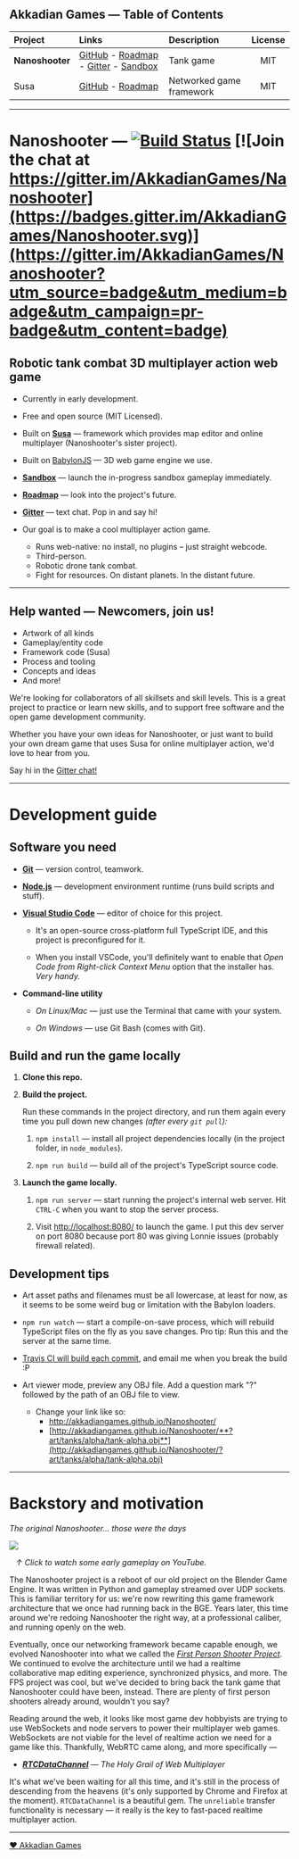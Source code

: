 
## Akkadian Games — Table of Contents

| Project | Links | Description | License |
|:--------|:------|:------------|:-------:|
| **Nanoshooter** | [GitHub](https://github.com/AkkadianGames/Nanoshooter) - [Roadmap](https://trello.com/b/Tr656Gke/nanoshooter-roadmap) - [Gitter](https://gitter.im/AkkadianGames/Nanoshooter) - [Sandbox](http://akkadiangames.github.io/Nanoshooter/) | Tank game | MIT |
| Susa | [GitHub](https://github.com/AkkadianGames/Susa) - [Roadmap](https://trello.com/b/MGlfhN1a/susa-roadmap) | Networked game framework | MIT |

--------

# Nanoshooter — [![Build Status](https://travis-ci.org/AkkadianGames/Nanoshooter.svg?branch=master)](https://travis-ci.org/AkkadianGames/Nanoshooter) [![Join the chat at https://gitter.im/AkkadianGames/Nanoshooter](https://badges.gitter.im/AkkadianGames/Nanoshooter.svg)](https://gitter.im/AkkadianGames/Nanoshooter?utm_source=badge&utm_medium=badge&utm_campaign=pr-badge&utm_content=badge)

## Robotic tank combat 3D multiplayer action web game

  - Currently in early development.
  - Free and open source (MIT Licensed).
  - Built on [**Susa**](https://github.com/AkkadianGames/Susa) — framework which provides map editor and online multiplayer (Nanoshooter's sister project).
  - Built on [BabylonJS](http://www.babylonjs.com/) — 3D web game engine we use.


  - [**Sandbox**](http://akkadiangames.github.io/Nanoshooter/) — launch the in-progress sandbox gameplay immediately.
  - [**Roadmap**](https://trello.com/b/Tr656Gke/nanoshooter-roadmap) — look into the project's future.
  - [**Gitter**](https://gitter.im/AkkadianGames/Nanoshooter) — text chat. Pop in and say hi!


  - Our goal is to make a cool multiplayer action game.
    - Runs web-native: no install, no plugins – just straight webcode.
    - Third-person.
    - Robotic drone tank combat.
    - Fight for resources. On distant planets. In the distant future.

--------

## Help wanted — Newcomers, join us!

 - Artwork of all kinds
 - Gameplay/entity code
 - Framework code (Susa)
 - Process and tooling
 - Concepts and ideas
 - And more!

We're looking for collaborators of all skillsets and skill levels. This is a great project to practice or learn new skills, and to support free software and the open game development community.

Whether you have your own ideas for Nanoshooter, or just want to build your own dream game that uses Susa for online multiplayer action, we'd love to hear from you.

Say hi in the [Gitter chat!](https://gitter.im/AkkadianGames/Nanoshooter)

--------

# Development guide

## Software you need

  - [**Git**](https://git-scm.com/) — version control, teamwork.

  - [**Node.js**](https://nodejs.org/en/) — development environment runtime (runs build scripts and stuff).

  - [**Visual Studio Code**](https://code.visualstudio.com/) — editor of choice for this project.

    - It's an open-source cross-platform full TypeScript IDE, and this project is preconfigured for it.

    - When you install VSCode, you'll definitely want to enable that *Open Code from Right-click Context Menu* option that the installer has. *Very handy.*

  - **Command-line utility**

    - *On Linux/Mac* — just use the Terminal that came with your system.

    - *On Windows* — use Git Bash (comes with Git).

## Build and run the game locally

  1. **Clone this repo.**

  2. **Build the project.**

      Run these commands in the project directory, and run them again every time you pull down new changes *(after every `git pull`):*

      1. `npm install` — install all project dependencies locally (in the project folder, in `node_modules`).

      2. `npm run build` — build all of the project's TypeScript source code.

  3. **Launch the game locally.**

      1. `npm run server` — start running the project's internal web server. Hit `CTRL-C` when you want to stop the server process.

      2. Visit [http://localhost:8080/](http://localhost:8080/) to launch the game. I put this dev server on port 8080 because port 80 was giving Lonnie issues (probably firewall related).

## Development tips

  - Art asset paths and filenames must be all lowercase, at least for now, as it seems to be some weird bug or limitation with the Babylon loaders.

  - `npm run watch` — start a compile-on-save process, which will rebuild TypeScript files on the fly as you save changes. Pro tip: Run this and the server at the same time.

  - [Travis CI will build each commit](https://travis-ci.org/AkkadianGames/Nanoshooter), and email me when you break the build :P

  - Art viewer mode, preview any OBJ file. Add a question mark "?" followed by the path of an OBJ file to view.

      - Change your link like so:
        - http://akkadiangames.github.io/Nanoshooter/
        - [http://akkadiangames.github.io/Nanoshooter/**?art/tanks/alpha/tank-alpha.obj**](http://akkadiangames.github.io/Nanoshooter/?art/tanks/alpha/tank-alpha.obj)

--------

# Backstory and motivation

*The original Nanoshooter... those were the days*

[![](http://img.youtube.com/vi/DMLNCdJ3dls/mqdefault.jpg)](https://www.youtube.com/watch?v=DMLNCdJ3dls)

&nbsp;&nbsp; *↑ Click to watch some early gameplay on YouTube.*

The Nanoshooter project is a reboot of our old project on the Blender Game Engine. It was written in Python and gameplay streamed over UDP sockets. This is familiar territory for us: we're now rewriting this game framework architecture that we once had running back in the BGE. Years later, this time around we're redoing Nanoshooter the right way, at a professional caliber, and running openly on the web.

Eventually, once our networking framework became capable enough, we evolved Nanoshooter into what we called the [*First Person Shooter Project*](https://github.com/Gomer3261/fps-project). We continued to evolve the architecture until we had a realtime collaborative map editing experience, synchronized physics, and more. The FPS project was cool, but we've decided to bring back the tank game that Nanoshooter could have been, instead. There are plenty of first person shooters already around, wouldn't you say?

Reading around the web, it looks like most game dev hobbyists are trying to use WebSockets and node servers to power their multiplayer web games. WebSockets are not viable for the level of realtime action we need for a game like this. Thankfully, WebRTC came along, and more specifically —

  - [***RTCDataChannel***](https://www.w3.org/TR/webrtc/#rtcdatachannel) — *The Holy Grail of Web Multiplayer*

It's what we've been waiting for all this time, and it's still in the process of descending from the heavens (it's only supported by Chrome and Firefox at the moment). `RTCDataChannel` is a beautiful gem. The `unreliable` transfer functionality is necessary — it really is the key to fast-paced realtime multiplayer action.

--------

  [❤ Akkadian Games](https://github.com/AkkadianGames)
